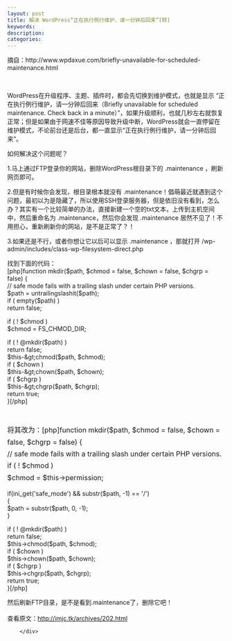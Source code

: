 ```yaml
---
layout: post
title: 解决 WordPress“正在执行例行维护，请一分钟后回来”[转]
keywords:
description:
categories:
---
```

<div>
<div>
<div id="sina_keyword_ad_area2" class="articalContent   ">
<p>摘自：http://www.wpdaxue.com/briefly-unavailable-for-scheduled-maintenance.html</p>
<p>&nbsp;</p>
<p>WordPress在升级程序、主题、插件时，都会先切换到维护模式，也就是显示 &ldquo;正在执行例行维护，请一分钟后回来（Briefly unavailable for scheduled maintenance. Check back in a minute）&rdquo;，如果升级顺利，也就几秒左右就恢复正常；但是如果由于网速不佳等原因导致升级中断，WordPress就会一直停留在维护模式，不论前台还是后台，都一直显示&ldquo;正在执行例行维护，请一分钟后回来&ldquo;。</p>
<p>如何解决这个问题呢？</p>
<p>1.马上通过FTP登录你的网站，删除WordPress根目录下的 .maintenance ，刷新网页即可。</p>
<p>2.但是有时候你会发现，根目录根本就没有 .maintenance！倡萌最近就遇到这个问题，最初以为是隐藏了，所以使用SSH登录服务器，但是依旧没有看到，怎么办？其实有一个比较简单的办法，直接新建一个空的txt文本，上传到主机空间中，然后重命名为 .maintenance，然后你会发现 .maintenance 居然不见了！不用担心，重新刷新你的网站，是不是正常了？！</p>
<p>3.如果还是不行，或者你想让它以后可以显示 .maintenance ，那就打开 /wp-admin/includes/class-wp-filesystem-direct.php</p>
<p>找到下面的代码：<br />
[php]function mkdir($path, $chmod = false, $chown = false, $chgrp =
false) {<br />
// safe mode fails with a trailing slash under certain PHP
versions.<br />
$path = untrailingslashit($path);<br />
if ( empty($path) )<br />
return false;</p>
<p>if ( ! $chmod )<br />
$chmod = FS_CHMOD_DIR;</p>
<p>if ( ! @mkdir($path) )<br />
return false;<br />
$this-&amp;gt;chmod($path, $chmod);<br />
if ( $chown )<br />
$this-&amp;gt;chown($path, $chown);<br />
if ( $chgrp )<br />
$this-&amp;gt;chgrp($path, $chgrp);<br />
return true;<br />
}[/php]</p>
<p>&nbsp;</p>
<p><span style="line-height: 1.714285714; font-size: 1rem;">将其改为：[php]function
mkdir($path, $chmod = false, $chown = false, $chgrp = false)
{<br />
// safe mode fails with a trailing slash under certain PHP
versions.<br />
if ( ! $chmod )<br />
$chmod = $this-&gt;permission;</span></p>
<p>if(ini_get('safe_mode') &amp;&amp;
substr($path, -1) == '/')<br />
{<br />
$path = substr($path, 0, -1);<br />
}</p>
<p>if ( ! @mkdir($path) )<br />
return false;<br />
$this-&gt;chmod($path, $chmod);<br />
if ( $chown )<br />
$this-&gt;chown($path, $chown);<br />
if ( $chgrp )<br />
$this-&gt;chgrp($path, $chgrp);<br />
return true;<br />
}[/php]</p>
<p>然后刷新FTP目录，是不是看到.maintenance了，删除它吧！<br />
<br />
查看原文：<a href="http://imjc.tk/archives/202.html" rel="nofollow">http://imjc.tk/archives/202.html</a></p>
							
		</div>
</div>
</div>
    
